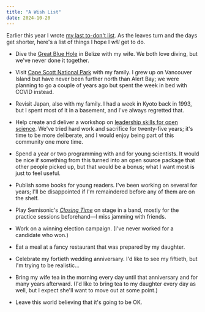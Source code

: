 ```yaml
---
title: "A Wish List"
date: 2024-10-20
---
```


Earlier this year I wrote [my last to-don't list][to-dont].
As the leaves turn and the days get shorter,
here's a list of things I hope I *will* get to do.

-   Dive the [Great Blue Hole][blue-hole] in Belize with my wife.
    We both love diving,
    but we've never done it together.

-   Visit [Cape Scott National Park][cape-scott] with my family.
    I grew up on Vancouver Island but have never been further north than Alert Bay;
    we were planning to go a couple of years ago
    but spent the week in bed with COVID instead.

-   Revisit Japan, also with my family.
    I had a week in Kyoto back in 1993,
    but I spent most of it in a basement,
    and I've always regretted that.

-   Help create and deliver a workshop on
    [leadership skills for open science][leadership].
    We've tried hard work and sacrifice for twenty-five years;
    it's time to be more deliberate,
    and I would enjoy being part of this community one more time.

-   Spend a year or two programming with and for young scientists.
    It would be nice if something from this turned into an open source package
    that other people picked up,
    but that would be a bonus;
    what I want most is just to feel useful.

-   Publish some books for young readers.
    I've been working on several for years;
    I'll be disappointed if I'm remaindered before any of them are on the shelf.

-   Play Semisonic's [*Closing Time*][closing-time] on stage in a band,
    mostly for the practice sessions beforehand—I miss jamming with friends.

-   Work on a winning election campaign.
    (I've never worked for a candidate who won.)

-   Eat a meal at a fancy restaurant that was prepared by my daughter.

-   Celebrate my fortieth wedding anniversary.
    I'd like to see my fiftieth,
    but I'm trying to be realistic…

-   Bring my wife tea in the morning every day until that anniversary
    and for many years afterward.
    (I'd like to bring tea to my daughter every day as well,
    but I expect she'll want to move out at some point.)

-   Leave this world believing that it's going to be OK.

[blue-hole]: https://en.wikipedia.org/wiki/Great_Blue_Hole
[cape-scott]: https://bcparks.ca/cape-scott-park/
[closing-time]: https://www.youtube.com/watch?v=xGytDsqkQY8
[leadership]: @root/ideas/leadership/
[to-dont]: @root/2024/02/25/my-last-to-dont-list/
